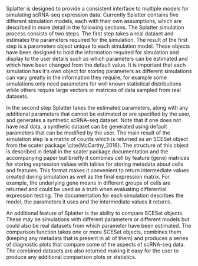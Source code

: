 Splatter is designed to provide a consistent interface to multiple models for simulating scRNA-seq expression data. Currently Splatter contains five different simulation models, each with their own assumptions, which are described in more detail in the following sections. The Splatter simulation process consists of two steps. The first step takes a real dataset and estimates the parameters required for the simulation. The result of the first step is a parameters object unique to each simulation model. These objects have been designed to hold the information required for simulation and display to the user details such as which parameters can be estimated and which have been changed from the default value. It is important that each simulation has it's own object for storing parameters as different simulations can vary greatly in the information they require, for example some simulations only need parameters for well known statistical distributions while others require large vectors or matrices of data sampled from real datasets.

In the second step Splatter takes the estimated parameters, along with any additional parameters that cannot be estimated or are specified by the user, and generates a synthetic scRNA-seq dataset. Note that if one does not have real data, a synthetic dataset can be generated using default parameters that can be modified by the user. The main result of the simulation step is a matrix of counts which is returned as an SCESet object from the scater package \cite{McCarthy_2016}. The structure of this object is described in detail in the scater package documentation and the accompanying paper but briefly it combines cell by feature (gene) matrices for storing expression values with tables for storing metadata about cells and features. This format makes it convenient to return intermediate values created during simulation as well as the final expression matrix. For example, the underlying gene means in different groups of cells are returned and could be used as a truth when evaluating differential expression testing. The documentation for each simulation describes the model, the parameters it uses and the intermediate values it returns.

An additional feature of Splatter is the ability to compare SCESet objects. These may be simulations with different parameters or different models but could also be real datasets from which parameter have been estimated. The comparison function takes one or more SCESet objects, combines them (keeping any metadata that is present in all of them) and produces a series of diagnostic plots that compare some of the aspects of scRNA-seq data. The combined datasets are also returned making it easy for the user to produce any additional comparison plots or statistics. 